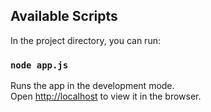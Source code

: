 ## Available Scripts

In the project directory, you can run:

### `node app.js`

Runs the app in the development mode.<br>
Open [http://localhost](http://localhost) to view it in the browser.